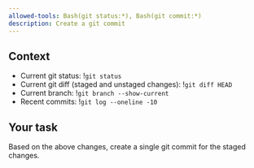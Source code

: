 ```yaml
---
allowed-tools: Bash(git status:*), Bash(git commit:*)
description: Create a git commit
---
```

## Context

- Current git status: !`git status`
- Current git diff (staged and unstaged changes): !`git diff HEAD`
- Current branch: !`git branch --show-current`
- Recent commits: !`git log --oneline -10`

## Your task

Based on the above changes, create a single git commit for the staged changes.

